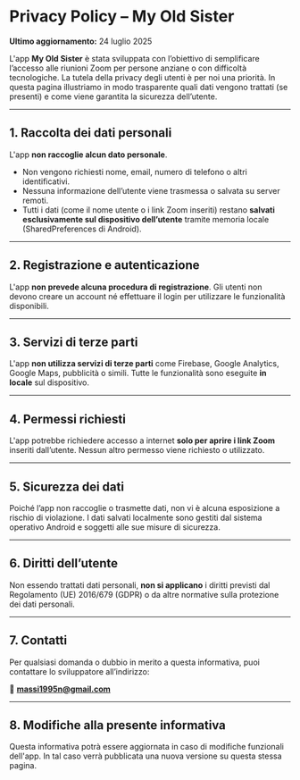 # Privacy Policy – My Old Sister

**Ultimo aggiornamento:** 24 luglio 2025

L'app **My Old Sister** è stata sviluppata con l’obiettivo di semplificare l’accesso alle riunioni Zoom per persone anziane o con difficoltà tecnologiche. La tutela della privacy degli utenti è per noi una priorità. In questa pagina illustriamo in modo trasparente quali dati vengono trattati (se presenti) e come viene garantita la sicurezza dell’utente.

---

## 1. Raccolta dei dati personali

L'app **non raccoglie alcun dato personale**.

- Non vengono richiesti nome, email, numero di telefono o altri identificativi.
- Nessuna informazione dell’utente viene trasmessa o salvata su server remoti.
- Tutti i dati (come il nome utente o i link Zoom inseriti) restano **salvati esclusivamente sul dispositivo dell’utente** tramite memoria locale (SharedPreferences di Android).

---

## 2. Registrazione e autenticazione

L'app **non prevede alcuna procedura di registrazione**. Gli utenti non devono creare un account né effettuare il login per utilizzare le funzionalità disponibili.

---

## 3. Servizi di terze parti

L'app **non utilizza servizi di terze parti** come Firebase, Google Analytics, Google Maps, pubblicità o simili. Tutte le funzionalità sono eseguite **in locale** sul dispositivo.

---

## 4. Permessi richiesti

L'app potrebbe richiedere accesso a internet **solo per aprire i link Zoom** inseriti dall’utente. Nessun altro permesso viene richiesto o utilizzato.

---

## 5. Sicurezza dei dati

Poiché l’app non raccoglie o trasmette dati, non vi è alcuna esposizione a rischio di violazione. I dati salvati localmente sono gestiti dal sistema operativo Android e soggetti alle sue misure di sicurezza.

---

## 6. Diritti dell’utente

Non essendo trattati dati personali, **non si applicano** i diritti previsti dal Regolamento (UE) 2016/679 (GDPR) o da altre normative sulla protezione dei dati personali.

---

## 7. Contatti

Per qualsiasi domanda o dubbio in merito a questa informativa, puoi contattare lo sviluppatore all’indirizzo:

📧 **massi1995n@gmail.com**

---

## 8. Modifiche alla presente informativa

Questa informativa potrà essere aggiornata in caso di modifiche funzionali dell'app. In tal caso verrà pubblicata una nuova versione su questa stessa pagina.
